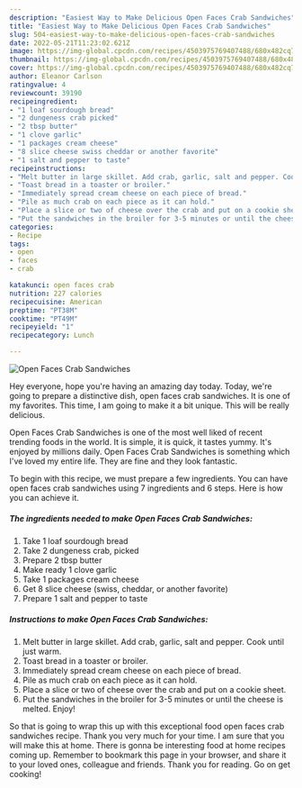 ```yaml
---
description: "Easiest Way to Make Delicious Open Faces Crab Sandwiches"
title: "Easiest Way to Make Delicious Open Faces Crab Sandwiches"
slug: 504-easiest-way-to-make-delicious-open-faces-crab-sandwiches
date: 2022-05-21T11:23:02.621Z
image: https://img-global.cpcdn.com/recipes/4503975769407488/680x482cq70/open-faces-crab-sandwiches-recipe-main-photo.jpg
thumbnail: https://img-global.cpcdn.com/recipes/4503975769407488/680x482cq70/open-faces-crab-sandwiches-recipe-main-photo.jpg
cover: https://img-global.cpcdn.com/recipes/4503975769407488/680x482cq70/open-faces-crab-sandwiches-recipe-main-photo.jpg
author: Eleanor Carlson
ratingvalue: 4
reviewcount: 39190
recipeingredient:
- "1 loaf sourdough bread"
- "2 dungeness crab picked"
- "2 tbsp butter"
- "1 clove garlic"
- "1 packages cream cheese"
- "8 slice cheese swiss cheddar or another favorite"
- "1 salt and pepper to taste"
recipeinstructions:
- "Melt butter in large skillet. Add crab, garlic, salt and pepper. Cook until just warm."
- "Toast bread in a toaster or broiler."
- "Immediately spread cream cheese on each piece of bread."
- "Pile as much crab on each piece as it can hold."
- "Place a slice or two of cheese over the crab and put on a cookie sheet."
- "Put the sandwiches in the broiler for 3-5 minutes or until the cheese is melted. Enjoy!"
categories:
- Recipe
tags:
- open
- faces
- crab

katakunci: open faces crab 
nutrition: 227 calories
recipecuisine: American
preptime: "PT38M"
cooktime: "PT49M"
recipeyield: "1"
recipecategory: Lunch

---
```



![Open Faces Crab Sandwiches](https://img-global.cpcdn.com/recipes/4503975769407488/680x482cq70/open-faces-crab-sandwiches-recipe-main-photo.jpg)

Hey everyone, hope you're having an amazing day today. Today, we're going to prepare a distinctive dish, open faces crab sandwiches. It is one of my favorites. This time, I am going to make it a bit unique. This will be really delicious.

Open Faces Crab Sandwiches is one of the most well liked of recent trending foods in the world. It is simple, it is quick, it tastes yummy. It's enjoyed by millions daily. Open Faces Crab Sandwiches is something which I've loved my entire life. They are fine and they look fantastic.




To begin with this recipe, we must prepare a few ingredients. You can have open faces crab sandwiches using 7 ingredients and 6 steps. Here is how you can achieve it.

<!--inarticleads1-->

##### The ingredients needed to make Open Faces Crab Sandwiches:

1. Take 1 loaf sourdough bread
1. Take 2 dungeness crab, picked
1. Prepare 2 tbsp butter
1. Make ready 1 clove garlic
1. Take 1 packages cream cheese
1. Get 8 slice cheese (swiss, cheddar, or another favorite)
1. Prepare 1 salt and pepper to taste




<!--inarticleads2-->

##### Instructions to make Open Faces Crab Sandwiches:

1. Melt butter in large skillet. Add crab, garlic, salt and pepper. Cook until just warm.
1. Toast bread in a toaster or broiler.
1. Immediately spread cream cheese on each piece of bread.
1. Pile as much crab on each piece as it can hold.
1. Place a slice or two of cheese over the crab and put on a cookie sheet.
1. Put the sandwiches in the broiler for 3-5 minutes or until the cheese is melted. Enjoy!




So that is going to wrap this up with this exceptional food open faces crab sandwiches recipe. Thank you very much for your time. I am sure that you will make this at home. There is gonna be interesting food at home recipes coming up. Remember to bookmark this page in your browser, and share it to your loved ones, colleague and friends. Thank you for reading. Go on get cooking!
